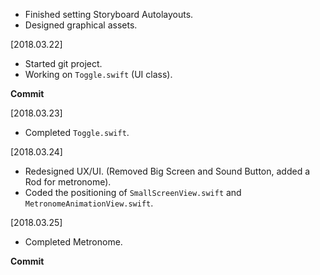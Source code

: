 * Finished setting Storyboard Autolayouts.
* Designed graphical assets.

[2018.03.22]
* Started git project.
* Working on `Toggle.swift` (UI class).

**Commit**

[2018.03.23]
* Completed `Toggle.swift`.

[2018.03.24]
* Redesigned UX/UI. (Removed Big Screen and Sound Button, added a Rod for metronome).
* Coded the positioning of `SmallScreenView.swift` and `MetronomeAnimationView.swift`.

[2018.03.25]
* Completed Metronome.

**Commit**